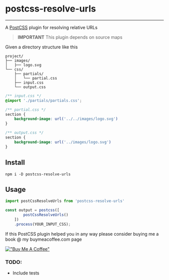 # postcss-resolve-urls

---

A [PostCSS](https://esbuild.github.io/) plugin for resolving relative URLs

> **IMPORTANT** This plugin depends on source maps

Given a directory structure like this
```
project/
├── images/
│   ├── logo.svg
└── css/
    ├── partials/
    │   └── partial.css
    ├── input.css
    └── output.css
```

```css
/** input.css */
@import './partials/partials.css';

/** partial.css */
section {
    background-image: url('../../images/logo.svg')
}

/** output.css */
section {
    background-image: url('../images/logo.svg')
}
```

## Install
`npm i -D postcss-resolve-urls`

## Usage

```js
import postCssResolveUrls from 'postcss-resolve-urls'

const output = postcss([
        postCssResolveUrls()
    ])
    .process(YOUR_INPUT_CSS);
```

If this PostCSS plugin helped you in any way please consider buying me a book @ my buymeacoffee.com page

[!["Buy Me A Coffee"][bmc-badge]][bmc-page]

### TODO:
- Include tests

[bmc-page]: https://www.buymeacoffee.com/bognarlaszlo
[bmc-badge]: https://www.buymeacoffee.com/assets/img/guidelines/download-assets-sm-1.svg

